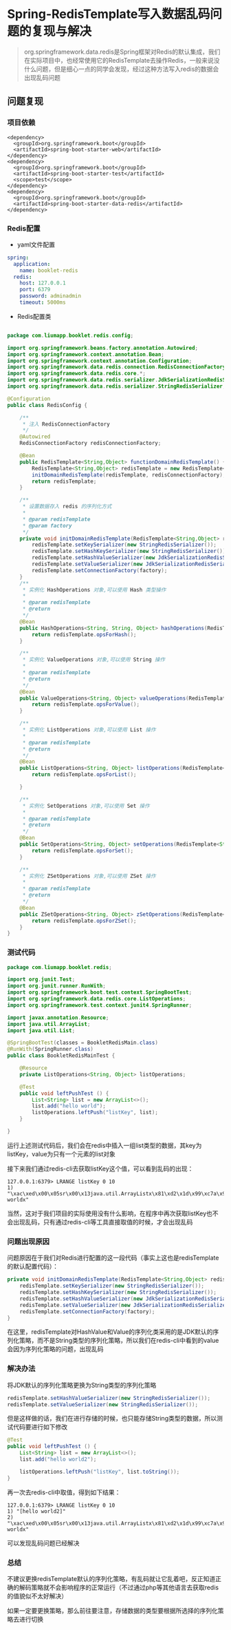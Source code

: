# Spring-RedisTemplate写入数据乱码问题的复现与解决

> org.springframework.data.redis是Spring框架对Redis的默认集成，我们在实际项目中，也经常使用它的RedisTemplate去操作Redis，一般来说没什么问题，但是细心一点的同学会发现，经过这种方法写入redis的数据会出现乱码问题

## 问题复现

### 项目依赖

````mxml
<dependency>
  <groupId>org.springframework.boot</groupId>
  <artifactId>spring-boot-starter-web</artifactId>
</dependency>
<dependency>
  <groupId>org.springframework.boot</groupId>
  <artifactId>spring-boot-starter-test</artifactId>
  <scope>test</scope>
</dependency>
<dependency>
  <groupId>org.springframework.boot</groupId>
  <artifactId>spring-boot-starter-data-redis</artifactId>
</dependency>
````

### Redis配置

* yaml文件配置

````yaml
spring:
  application:
    name: booklet-redis
  redis:
    host: 127.0.0.1
    port: 6379
    password: adminadmin
    timeout: 5000ms
````

* Redis配置类

````java

package com.liumapp.booklet.redis.config;

import org.springframework.beans.factory.annotation.Autowired;
import org.springframework.context.annotation.Bean;
import org.springframework.context.annotation.Configuration;
import org.springframework.data.redis.connection.RedisConnectionFactory;
import org.springframework.data.redis.core.*;
import org.springframework.data.redis.serializer.JdkSerializationRedisSerializer;
import org.springframework.data.redis.serializer.StringRedisSerializer;

@Configuration
public class RedisConfig {

    /**
     * 注入 RedisConnectionFactory
     */
    @Autowired
    RedisConnectionFactory redisConnectionFactory;

    @Bean
    public RedisTemplate<String,Object> functionDomainRedisTemplate() {
        RedisTemplate<String,Object> redisTemplate = new RedisTemplate<>();
        initDomainRedisTemplate(redisTemplate, redisConnectionFactory);
        return redisTemplate;
    }

    /**
     * 设置数据存入 redis 的序列化方式
     *
     * @param redisTemplate
     * @param factory
     */
    private void initDomainRedisTemplate(RedisTemplate<String,Object> redisTemplate, RedisConnectionFactory factory) {
        redisTemplate.setKeySerializer(new StringRedisSerializer());
        redisTemplate.setHashKeySerializer(new StringRedisSerializer());
        redisTemplate.setHashValueSerializer(new JdkSerializationRedisSerializer());
        redisTemplate.setValueSerializer(new JdkSerializationRedisSerializer());
        redisTemplate.setConnectionFactory(factory);
    }
    /**
     * 实例化 HashOperations 对象,可以使用 Hash 类型操作
     *
     * @param redisTemplate
     * @return
     */
    @Bean
    public HashOperations<String, String, Object> hashOperations(RedisTemplate<String, Object> redisTemplate) {
        return redisTemplate.opsForHash();
    }

    /**
     * 实例化 ValueOperations 对象,可以使用 String 操作
     *
     * @param redisTemplate
     * @return
     */
    @Bean
    public ValueOperations<String, Object> valueOperations(RedisTemplate<String, Object> redisTemplate) {
        return redisTemplate.opsForValue();
    }

    /**
     * 实例化 ListOperations 对象,可以使用 List 操作
     *
     * @param redisTemplate
     * @return
     */
    @Bean
    public ListOperations<String, Object> listOperations(RedisTemplate<String, Object> redisTemplate) {
        return redisTemplate.opsForList();

    }

    /**
     * 实例化 SetOperations 对象,可以使用 Set 操作
     *
     * @param redisTemplate
     * @return
     */
    @Bean
    public SetOperations<String, Object> setOperations(RedisTemplate<String, Object> redisTemplate) {
        return redisTemplate.opsForSet();
    }

    /**
     * 实例化 ZSetOperations 对象,可以使用 ZSet 操作
     *
     * @param redisTemplate
     * @return
     */
    @Bean
    public ZSetOperations<String, Object> zSetOperations(RedisTemplate<String, Object> redisTemplate) {
        return redisTemplate.opsForZSet();
    }
}

````

### 测试代码

````java
package com.liumapp.booklet.redis;

import org.junit.Test;
import org.junit.runner.RunWith;
import org.springframework.boot.test.context.SpringBootTest;
import org.springframework.data.redis.core.ListOperations;
import org.springframework.test.context.junit4.SpringRunner;

import javax.annotation.Resource;
import java.util.ArrayList;
import java.util.List;

@SpringBootTest(classes = BookletRedisMain.class)
@RunWith(SpringRunner.class)
public class BookletRedisMainTest {

    @Resource
    private ListOperations<String, Object> listOperations;

    @Test
    public void leftPushTest () {
        List<String> list = new ArrayList<>();
        list.add("hello world");
        listOperations.leftPush("listKey", list);
    }

}
````

运行上述测试代码后，我们会在redis中插入一组list类型的数据，其key为listKey，value为只有一个元素的list对象

接下来我们通过redis-cli去获取listKey这个值，可以看到乱码的出现：

````
127.0.0.1:6379> LRANGE listKey 0 10
1) "\xac\xed\x00\x05sr\x00\x13java.util.ArrayListx\x81\xd2\x1d\x99\xc7a\x9d\x03\x00\x01I\x00\x04sizexp\x00\x00\x00\x01w\x04\x00\x00\x00\x01t\x00\x0bhello worldx"
````

当然，这对于我们项目的实际使用没有什么影响，在程序中再次获取listKey也不会出现乱码，只有通过redis-cli等工具直接取值的时候，才会出现乱码

### 问题出现原因

问题原因在于我们对Redis进行配置的这一段代码（事实上这也是redisTemplate的默认配置代码）：

````java
private void initDomainRedisTemplate(RedisTemplate<String,Object> redisTemplate, RedisConnectionFactory factory) {
    redisTemplate.setKeySerializer(new StringRedisSerializer());
    redisTemplate.setHashKeySerializer(new StringRedisSerializer());
    redisTemplate.setHashValueSerializer(new JdkSerializationRedisSerializer());
    redisTemplate.setValueSerializer(new JdkSerializationRedisSerializer());
    redisTemplate.setConnectionFactory(factory);
}
````

在这里，redisTemplate对HashValue和Value的序列化类采用的是JDK默认的序列化策略，而不是String类型的序列化策略，所以我们在redis-cli中看到的value会因为序列化策略的问题，出现乱码

### 解决办法

将JDK默认的序列化策略更换为String类型的序列化策略

````java
redisTemplate.setHashValueSerializer(new StringRedisSerializer());
redisTemplate.setValueSerializer(new StringRedisSerializer());
````

但是这样做的话，我们在进行存储的时候，也只能存储String类型的数据，所以测试代码要进行如下修改

````java
@Test
public void leftPushTest () {
    List<String> list = new ArrayList<>();
    list.add("hello world2");

    listOperations.leftPush("listKey", list.toString());
}
````

再一次去redis-cli中取值，得到如下结果：

````
127.0.0.1:6379> LRANGE listKey 0 10
1) "[hello world2]"
2) "\xac\xed\x00\x05sr\x00\x13java.util.ArrayListx\x81\xd2\x1d\x99\xc7a\x9d\x03\x00\x01I\x00\x04sizexp\x00\x00\x00\x01w\x04\x00\x00\x00\x01t\x00\x0bhello worldx"
````

可以发现乱码问题已经解决

### 总结

不建议更换redisTemplate默认的序列化策略，有乱码就让它乱着吧，反正知道正确的解码策略就不会影响程序的正常运行（不过通过php等其他语言去获取redis的值貌似不太好解决）

如果一定要更换策略，那么前往要注意，存储数据的类型要根据所选择的序列化策略去进行切换